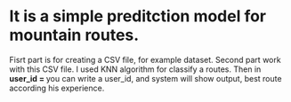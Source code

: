 <h1>It is a simple preditction model for mountain routes.</h1>

<p> Fisrt part is for creating a CSV file, for example dataset. Second part work with this CSV file. I used KNN algorithm for classify a routes. Then in <b> user_id =  </b> you can write a 
user_id, and system will show output, best route according his experience. </p>
